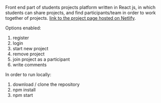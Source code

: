 Front end part of students projects platform written in React js, in which students can share projects, and find participants/team in order to work together of projects.
[link to the project page hosted on Netlify](https://flamboyant-sinoussi-e7c4cb.netlify.com/).


Options enabled:

1. register
2. login
3. start new project
4. remove project
5. join project as a participant
6. write comments


In order to run locally:

1. download / clone the repository
2. npm install
3. npm start

